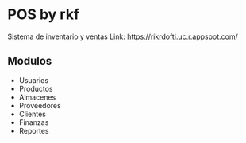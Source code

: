 # POS by rkf
Sistema de inventario y ventas
Link: https://rikrdofti.uc.r.appspot.com/

## Modulos

- Usuarios
- Productos
- Almacenes
- Proveedores
- Clientes
- Finanzas
- Reportes

